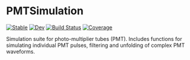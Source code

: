 # PMTSimulation

[![Stable](https://img.shields.io/badge/docs-stable-blue.svg)](https://chrhck.github.io/PMTSimulation.jl/stable/)
[![Dev](https://img.shields.io/badge/docs-dev-blue.svg)](https://chrhck.github.io/PMTSimulation.jl/dev/)
[![Build Status](https://github.com/chrhck/PMTSimulation.jl/actions/workflows/CI.yml/badge.svg?branch=main)](https://github.com/chrhck/PMTSimulation.jl/actions/workflows/CI.yml?query=branch%3Amain)
[![Coverage](https://codecov.io/gh/chrhck/PMTSimulation.jl/branch/main/graph/badge.svg)](https://codecov.io/gh/chrhck/PMTSimulation.jl)

Simulation suite for photo-multiplier tubes (PMT). Includes functions for simulating individual PMT pulses, filtering and unfolding of complex PMT waveforms.